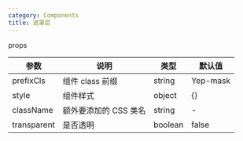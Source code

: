 ```yaml
---
category: Components
title: 遮罩层
---
```


<DEMO>

props

| 参数        | 说明                  | 类型    | 默认值   |
| ----------- | --------------------- | ------- | -------- |
| prefixCls   | 组件 class 前缀       | string  | Yep-mask |
| style       | 组件样式              | object  | {}       |
| className   | 额外要添加的 CSS 类名 | string  | -        |
| transparent | 是否透明              | boolean | false    |
